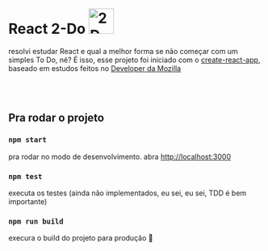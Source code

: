 # React 2-Do <img src="https://static.wikia.nocookie.net/kong/images/1/16/2d_wearing_nail_polish.jpeg/revision/latest?cb=20161023133847" alt="2D from Gorillaz" width="50px">
resolvi estudar React e qual a melhor forma se não começar com um simples To Do, né? É isso, esse projeto foi iniciado com o [create-react-app][create-react], baseado em estudos feitos no [Developer da Mozilla][mozilla]

<br />
<br/>

## Pra rodar o projeto

### `npm start`
pra rodar no modo de desenvolvimento.
abra [http://localhost:3000](http://localhost:3000)
<br/>

### `npm test`

executa os testes (ainda não implementados, eu sei, eu sei, TDD é bem importante)
<br/>

### `npm run build`

execura o build do projeto para produção :star2:


[mozilla]: https://developer.mozilla.org/en-US/docs/Learn/Tools_and_testing/Client-side_JavaScript_frameworks/React_todo_list_beginning
[create-react]: https://github.com/facebook/create-react-app